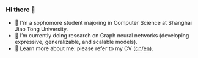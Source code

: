 ### Hi there 👋

- 👷 I'm a sophomore student majoring in Computer Science at Shanghai Jiao Tong University.
- 🌱 I’m currently doing research on Graph neural networks (developing expressive, generalizable, and scalable models).
- 💬 Learn more about me: please refer to my CV ([cn](https://github.com/Emiyalzn/emiyalzn/blob/main/LZN_s_CV_cn.pdf)/[en](https://github.com/Emiyalzn/emiyalzn/blob/main/LZN_s_CV_en.pdf)).
